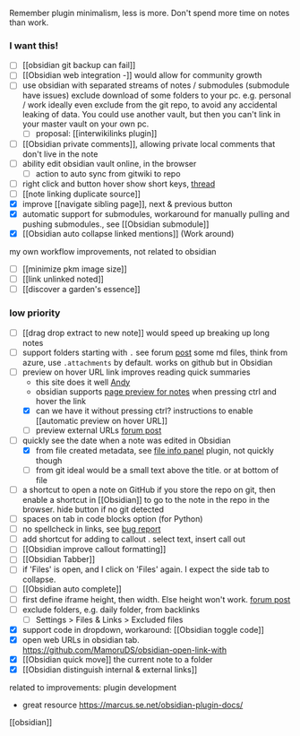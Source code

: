 Remember plugin minimalism, less is more.
Don't spend more time on notes than work.

### I want this!
- [ ] [[obsidian git backup can fail]]
- [ ] [[Obsidian web integration -]] would allow for community growth
- [ ] use obsidian with separated streams of notes / submodules (submodule have issues)
	exclude download of some folders to your pc. e.g. personal / work
	ideally even exclude from the git repo, to avoid any accidental leaking of data.
	You could use another vault, but then you can't link in your master vault on your own pc.
	- [ ] proposal: [[interwikilinks plugin]]
- [ ] [[Obsidian private comments]], allowing private local comments that don't live in the note
- [ ] ability edit obsidian vault online, in the browser
	- [ ] action to auto sync from gitwiki to repo
- [ ] right click and button hover show short keys, [thread](https://forum.obsidian.md/t/adding-shortcuts-to-the-right-click-context-menu/46160) 
- [ ] [[note linking duplicate source]]
- [x] improve [[navigate sibling page]], next & previous button
- [x] automatic support for submodules, workaround for manually pulling and pushing submodules., see [[Obsidian submodule]]
- [x] [[Obsidian auto collapse linked mentions]] (Work around)

my own workflow improvements, not related to obsidian
- [ ] [[minimize pkm image size]]
- [ ] [[link unlinked noted]]
- [ ] [[discover a garden's essence]]
### low priority 
- [ ] [[drag drop extract to new note]] would speed up breaking up long notes
- [ ] support folders starting with `.` see forum [post](https://forum.obsidian.md/t/enable-use-of-hidden-files-and-folders-starting-with-a-dot-dotfiles-dotfolders-within-obsidian/26908)
      some md files, think from azure, use `.attachments` by default. works on github but in Obsidian 
- [ ] preview on hover URL link improves reading quick summaries
	- this site does it well [Andy](https://notes.andymatuschak.org/)
	- obsidian supports [page preview for notes](https://help.obsidian.md/Plugins/Page+preview) when pressing ctrl and hover the link
	- [x] can we have it without pressing ctrl?
	      instructions to enable [[automatic preview on hover URL]]
	- [ ] preview external URLs [forum post](https://forum.obsidian.md/t/show-preview-on-hover-over-external-link-e-g-to-a-webpage/9104)
- [ ] quickly see the date when a note was edited in Obsidian 
	- [x] from file created metadata, see [file info panel](https://github.com/CattailNu/obsidian-file-info-panel-plugin) plugin, not quickly though
	- [ ] from git
	ideal would be a small text above the title. or at bottom of file
- [ ] a shortcut to open a note on GitHub
	if you store the repo on git, then enable a shortcut in [[Obsidian]] to go to the note in the repo in the browser. hide button if no git detected
- [ ] spaces on tab in code blocks option (for Python)
- [ ] no spellcheck in links, see [bug report](https://forum.obsidian.md/t/disable-spellcheck-in-urls-and-links/50118) 
- [ ] add shortcut for adding to callout . select text, insert call out
- [ ] [[Obsidian improve callout formatting]]
- [ ] [[Obsidian Tabber]] 
- [ ] if 'Files' is open, and I click on 'Files' again. I expect the side tab to collapse.
- [ ] [[Obsidian auto complete]]
- [ ] first define iframe height, then width. Else height won't work.  [forum post](https://forum.obsidian.md/t/iframe/14296/20)
- [ ] exclude folders, e.g. daily folder, from backlinks
	- [ ] Settings > Files & Links > Excluded files
- [x] support code in dropdown, workaround: [[Obsidian toggle code]]
- [x] open web URLs in obsidian tab.  https://github.com/MamoruDS/obsidian-open-link-with
- [x] [[Obsidian quick move]] the current note to a folder
- [x] [[Obsidian distinguish internal & external links]]

related to improvements:
plugin development
- great resource https://marcus.se.net/obsidian-plugin-docs/

[[obsidian]] 
